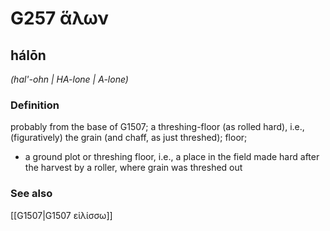 # G257 ἅλων

## hálōn

_(hal'-ohn | HA-lone | A-lone)_

### Definition

probably from the base of G1507; a threshing-floor (as rolled hard), i.e., (figuratively) the grain (and chaff, as just threshed); floor; 

- a ground plot or threshing floor, i.e., a place in the field made hard after the harvest by a roller, where grain was threshed out

### See also

[[G1507|G1507 εἱλίσσω]]
